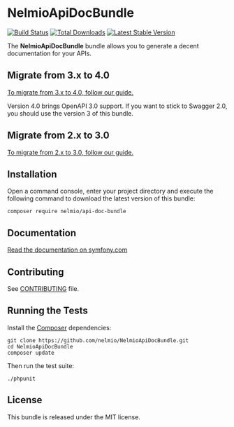 NelmioApiDocBundle
==================

[![Build Status](https://img.shields.io/github/actions/workflow/status/nelmio/NelmioApiDocBundle/continuous-integration.yml?branch=master&style=flat-square)](https://github.com/nelmio/NelmioApiDocBundle/actions?query=workflow:CI) 
[![Total Downloads](https://poser.pugx.org/nelmio/api-doc-bundle/downloads)](https://packagist.org/packages/nelmio/api-doc-bundle)
[![Latest Stable
Version](https://poser.pugx.org/nelmio/api-doc-bundle/v/stable)](https://packagist.org/packages/nelmio/api-doc-bundle)

The **NelmioApiDocBundle** bundle allows you to generate a decent documentation
for your APIs.

## Migrate from 3.x to 4.0

[To migrate from 3.x to 4.0, follow our guide.](https://github.com/nelmio/NelmioApiDocBundle/blob/master/UPGRADE-4.0.md)

Version 4.0 brings OpenAPI 3.0 support. If you want to stick to Swagger 2.0, you should use the version 3 of this bundle.

## Migrate from 2.x to 3.0

[To migrate from 2.x to 3.0, follow our guide.](https://github.com/nelmio/NelmioApiDocBundle/blob/master/UPGRADE-3.0.md)

## Installation

Open a command console, enter your project directory and execute the following command to download the latest version of this bundle:

```
composer require nelmio/api-doc-bundle
```

## Documentation

[Read the documentation on symfony.com](https://symfony.com/doc/current/bundles/NelmioApiDocBundle/index.html)

## Contributing

See
[CONTRIBUTING](https://github.com/nelmio/NelmioApiDocBundle/blob/master/CONTRIBUTING.md)
file.

## Running the Tests

Install the [Composer](http://getcomposer.org/) dependencies:

    git clone https://github.com/nelmio/NelmioApiDocBundle.git
    cd NelmioApiDocBundle
    composer update

Then run the test suite:

    ./phpunit

## License

This bundle is released under the MIT license.
